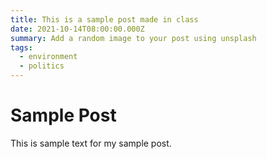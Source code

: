 ```yaml
---
title: This is a sample post made in class
date: 2021-10-14T08:00:00.000Z
summary: Add a random image to your post using unsplash
tags:
  - environment
  - politics
---
```

# Sample Post

This is sample text for my sample post.